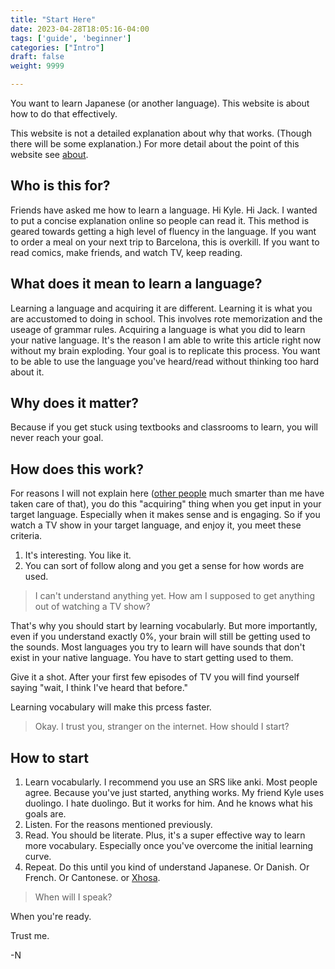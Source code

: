 ```yaml
---
title: "Start Here"
date: 2023-04-28T18:05:16-04:00
tags: ['guide', 'beginner']
categories: ["Intro"]
draft: false
weight: 9999

---
```


You want to learn Japanese (or another language). This website is about how to do that effectively.

This website is not a detailed explanation about why that works. (Though there will be some explanation.) For more detail about the point of this website see [about](/about).

## Who is this for?

Friends have asked me how to learn a language. Hi Kyle. Hi Jack. I wanted to put a concise explanation online so people can read it. This method is geared towards getting a high level of fluency in the language. If you want to order a meal on your next trip to Barcelona, this is overkill. If you want to read comics, make friends, and watch TV, keep reading.

## What does it mean to learn a language?

Learning a language and acquiring it are different. Learning it is what you are accustomed to doing in school. This involves rote memorization and the useage of grammar rules. Acquiring a language is what you did to learn your native language. It's the reason I am able to write this article right now without my brain exploding. Your goal is to replicate this process. You want to be able to use the language you've heard/read without thinking too hard about it.

## Why does it matter?

Because if you get stuck using textbooks and classrooms to learn, you will never reach your goal.

## How does this work?

For reasons I will not explain here ([other people](https://ja.wikipedia.org/wiki/%E3%82%B9%E3%83%86%E3%82%A3%E3%83%BC%E3%83%B4%E3%83%B3%E3%83%BB%E3%82%AF%E3%83%A9%E3%83%83%E3%82%B7%E3%82%A7%E3%83%B3) much smarter than me have taken care of that), you do this "acquiring" thing when you get input in your target language. Especially when it makes sense and is engaging. So if you watch a TV show in your target language, and enjoy it, you meet these criteria.

1. It's interesting. You like it.
2. You can sort of follow along and you get a sense for how words are used.

> I can't understand anything yet. How am I supposed to get anything out of watching a TV show?

That's why you should start by learning vocabularly. But more importantly, even if you understand exactly 0%, your brain will still be getting used to the sounds. Most languages you try to learn will have sounds that don't exist in your native language. You have to start getting used to them.

Give it a shot. After your first few episodes of TV you will find yourself saying "wait, I think I've heard that before."

Learning vocabulary will make this prcess faster.

> Okay. I trust you, stranger on the internet. How should I start?

## How to start

1. Learn vocabularly. I recommend you use an SRS like anki. Most people agree. Because you've just started, anything works. My friend Kyle uses duolingo. I hate duolingo. But it works for him. And he knows what his goals are.
2. Listen. For the reasons mentioned previously.
3. Read. You should be literate. Plus, it's a super effective way to learn more vocabulary. Especially once you've overcome the initial learning curve.
4. Repeat. Do this until you kind of understand Japanese. Or Danish. Or French. Or Cantonese. or [Xhosa](https://ja.wikipedia.org/wiki/%E3%82%B3%E3%82%B5%E8%AA%9E).

> When will I speak?

When you're ready.

Trust me.

-N
